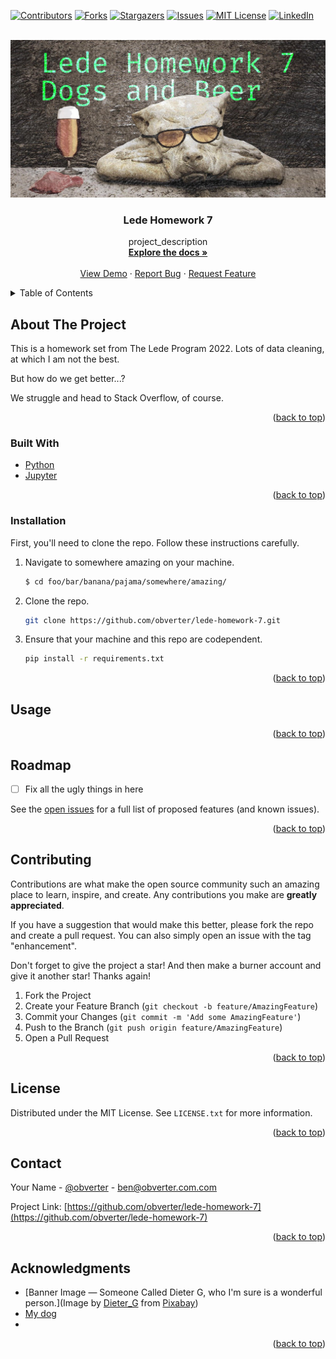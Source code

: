 <div id="top"></div>
<!--
*** Thanks for checking out the Best-README-Template. If you have a suggestion
*** that would make this better, please fork the repo and create a pull request
*** or simply open an issue with the tag "enhancement".
*** Don't forget to give the project a star!
*** Thanks again! Now go create something AMAZING! :D
-->



<!-- PROJECT SHIELDS -->
<!--
*** I'm using markdown "reference style" links for readability.
*** Reference links are enclosed in brackets [ ] instead of parentheses ( ).
*** See the bottom of this document for the declaration of the reference variables
*** for contributors-url, forks-url, etc. This is an optional, concise syntax you may use.
*** https://www.markdownguide.org/basic-syntax/#reference-style-links
-->
[![Contributors][contributors-shield]][contributors-url]
[![Forks][forks-shield]][forks-url]
[![Stargazers][stars-shield]][stars-url]
[![Issues][issues-shield]][issues-url]
[![MIT License][license-shield]][license-url]
[![LinkedIn][linkedin-shield]][linkedin-url]



<!-- PROJECT LOGO -->
<br />
<div align="center">
  <a href="https://github.com/obverter/lede-homework-7">
    <img src="images/dogs_and_beer.jpg">
  </a>

<h3 align="center">Lede Homework 7</h3>

  <p align="center">
    project_description
    <br />
    <a href="https://github.com/obverter/lede-homework-7"><strong>Explore the docs »</strong></a>
    <br />
    <br />
    <a href="https://github.com/obverter/lede-homework-7">View Demo</a>
    ·
    <a href="https://github.com/obverter/lede-homework-7/issues">Report Bug</a>
    ·
    <a href="https://github.com/obverter/lede-homework-7/issues">Request Feature</a>
  </p>
</div>



<!-- TABLE OF CONTENTS -->
<details>
  <summary>Table of Contents</summary>
  <ol>
    <li>
      <a href="#about-the-project">About The Project</a>
      <ul>
        <li><a href="#built-with">Built With</a></li>
      </ul>
    </li>
    <li>
      <a href="#getting-started">Getting Started</a>
      <ul>
        <li><a href="#prerequisites">Prerequisites</a></li>
        <li><a href="#installation">Installation</a></li>
      </ul>
    </li>
    <li><a href="#usage">Usage</a></li>
    <li><a href="#roadmap">Roadmap</a></li>
    <li><a href="#contributing">Contributing</a></li>
    <li><a href="#license">License</a></li>
    <li><a href="#contact">Contact</a></li>
    <li><a href="#acknowledgments">Acknowledgments</a></li>
  </ol>
</details>



<!-- ABOUT THE PROJECT -->
## About The Project
<!--
[![Product Name Screen Shot][product-screenshot]](https://example.com) -->

This is a homework set from The Lede Program 2022. Lots of data cleaning, at which I am not the best.

But how do we get better...?

We struggle and head to Stack Overflow, of course.

<!-- Here's a blank template to get started: To avoid retyping too much info. Do a search and replace with your text editor for the following: `obverter`, `lede-homework-7`, `obverter`, `BenTylerElliott`, `obverter.com`, `ben`, `Lede Homework 7`, `Data Forever Unclean... For Now` -->

<p align="right">(<a href="#top">back to top</a>)</p>



### Built With

<!-- * [Next.js](https://nextjs.org/)
* [React.js](https://reactjs.org/)
* [Vue.js](https://vuejs.org/)
* [Angular](https://angular.io/)
* [Svelte](https://svelte.dev/)
* [Laravel](https://laravel.com)
* [Bootstrap](https://getbootstrap.com)
* [JQuery](https://jquery.com) -->
* [Python](https://python.org)
* [Jupyter](https://jupyter.org)

<p align="right">(<a href="#top">back to top</a>)</p>



<!-- GETTING STARTED -->
<!-- ## Getting Started

This is an example of how you may give instructions on setting up your project locally.
To get a local copy up and running follow these simple example steps. -->
### Installation

First, you'll need to clone the repo. Follow these instructions carefully.
<!-- 1. Get a free API Key at [https://example.com](https://example.com) -->
1. Navigate to somewhere amazing on your machine.
    ```sh
    $ cd foo/bar/banana/pajama/somewhere/amazing/
    ```
2. Clone the repo.
   ```sh
   git clone https://github.com/obverter/lede-homework-7.git
   ```
3. Ensure that your machine and this repo are codependent.
   ```sh
   pip install -r requirements.txt
   ```
<!-- 4. Enter your API in `config.js`
   ```js
   const API_KEY = 'ENTER YOUR API';
   ```-->

<!-- ### Prerequisites

First, you'll need to make sure that your machine and this repo are codependent.
* pip
  ```sh
  pip install -r requirements.txt
  ``` -->


<p align="right">(<a href="#top">back to top</a>)</p>



<!-- USAGE EXAMPLES -->
## Usage

<!-- Use this space to show useful examples of how a project can be used. Additional screenshots, code examples and demos work well in this space. You may also link to more resources. -->

<!-- _For more examples, please refer to the [Documentation](https://example.com)_ -->

<p align="right">(<a href="#top">back to top</a>)</p>



<!-- ROADMAP -->
## Roadmap

- [ ] Fix all the ugly things in here

See the [open issues](https://github.com/obverter/lede-homework-7/issues) for a full list of proposed features (and known issues).

<p align="right">(<a href="#top">back to top</a>)</p>



<!-- CONTRIBUTING -->
## Contributing

Contributions are what make the open source community such an amazing place to learn, inspire, and create. Any contributions you make are **greatly appreciated**.

If you have a suggestion that would make this better, please fork the repo and create a pull request. You can also simply open an issue with the tag "enhancement".

Don't forget to give the project a star! And then make a burner account and give it another star! Thanks again!

1. Fork the Project
2. Create your Feature Branch (`git checkout -b feature/AmazingFeature`)
3. Commit your Changes (`git commit -m 'Add some AmazingFeature'`)
4. Push to the Branch (`git push origin feature/AmazingFeature`)
5. Open a Pull Request

<p align="right">(<a href="#top">back to top</a>)</p>



<!-- LICENSE -->
## License

Distributed under the MIT License. See `LICENSE.txt` for more information.

<p align="right">(<a href="#top">back to top</a>)</p>



<!-- CONTACT -->
## Contact

Your Name - [@obverter](https://twitter.com/obverter) - ben@obverter.com.com

Project Link: [https://github.com/obverter/lede-homework-7](https://github.com/obverter/lede-homework-7)

<p align="right">(<a href="#top">back to top</a>)</p>



<!-- ACKNOWLEDGMENTS -->
## Acknowledgments

* [Banner Image — Someone Called Dieter G, who I'm sure is a wonderful person.](Image by <a href="https://pixabay.com/users/dieter_g-359839/?utm_source=link-attribution&amp;utm_medium=referral&amp;utm_campaign=image&amp;utm_content=1622980">Dieter_G</a> from <a href="https://pixabay.com/?utm_source=link-attribution&amp;utm_medium=referral&amp;utm_campaign=image&amp;utm_content=1622980">Pixabay</a>)
* [My dog](https://instagram.com/dangerkermit)
* []()

<p align="right">(<a href="#top">back to top</a>)</p>



<!-- MARKDOWN LINKS & IMAGES -->
<!-- https://www.markdownguide.org/basic-syntax/#reference-style-links -->
[contributors-shield]: https://img.shields.io/github/contributors/obverter/lede-homework-7.svg?style=for-the-badge
[contributors-url]: https://github.com/obverter/lede-homework-7/graphs/contributors
[forks-shield]: https://img.shields.io/github/forks/obverter/lede-homework-7.svg?style=for-the-badge
[forks-url]: https://github.com/obverter/lede-homework-7/network/members
[stars-shield]: https://img.shields.io/github/stars/obverter/lede-homework-7.svg?style=for-the-badge
[stars-url]: https://github.com/obverter/lede-homework-7/stargazers
[issues-shield]: https://img.shields.io/github/issues/obverter/lede-homework-7.svg?style=for-the-badge
[issues-url]: https://github.com/obverter/lede-homework-7/issues
[license-shield]: https://img.shields.io/github/license/obverter/lede-homework-7.svg?style=for-the-badge
[license-url]: https://github.com/obverter/lede-homework-7/blob/master/LICENSE.txt
[linkedin-shield]: https://img.shields.io/badge/-LinkedIn-black.svg?style=for-the-badge&logo=linkedin&colorB=555
[linkedin-url]: https://linkedin.com/in/BenTylerElliott
[product-screenshot]: images/screenshot.png
